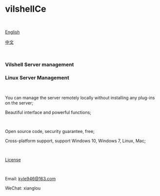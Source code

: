 # vilshellCe

<br />

[English](./README.md)

[中文](./README_zhCn.md)


<br />

### Vilshell Server management

### Linux Server Management


<br />


You can manage the server remotely locally without installing any plug-ins on the server;

Beautiful interface and powerful functions;

<br />



Open source code, security guarantee, free;

Cross-platform support, support Windows 10, Windows 7, Linux, Mac;


<br />




[License](./License.txt)



<br />

Email: kyle946@163.com

WeChat: xianglou

<br />